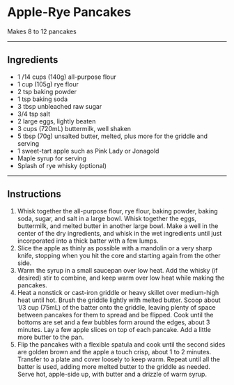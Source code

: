 # Apple-Rye Pancakes

Makes 8 to 12 pancakes

---

## Ingredients

* 1 /14 cups (140g) all-purpose flour
* 1 cup (105g) rye flour
* 2 tsp baking powder
* 1 tsp baking soda
* 3 tbsp unbleached raw sugar
* 3/4 tsp salt
* 2 large eggs, lightly beaten
* 3 cups (720mL) buttermilk, well shaken
* 5 tbsp (70g) unsalted butter, melted, plus more for the griddle and serving
* 1 sweet-tart apple such as Pink Lady or Jonagold
* Maple syrup for serving
* Splash of rye whisky (optional)

---

## Instructions

1. Whisk together the all-purpose flour, rye flour, baking powder, baking soda, sugar, and salt in a large bowl. Whisk together the eggs, buttermilk, and melted butter in another large bowl. Make a well in the center of the dry ingredients, and whisk in the wet ingredients until just incorporated into a thick batter with a few lumps.
2. Slice the apple as thinly as possible with a mandolin or a very sharp knife, stopping when you hit the core and starting again from the other side.
3. Warm the syrup in a small saucepan over low heat. Add the whisky (if desired) stir to combine, and keep warm over low heat while making the pancakes.
4. Heat a nonstick or cast-iron griddle or heavy skillet over medium-high heat until hot. Brush the griddle lightly with melted butter. Scoop about 1/3 cup (75mL) of the batter onto the griddle, leaving plenty of space between pancakes for them to spread and be flipped. Cook until the bottoms are set and a few bubbles form around the edges, about 3 minutes. Lay a few apple slices on top of each pancake. Add a little more butter to the pan.
5. Flip the pancakes with a flexible spatula and cook until the second sides are golden brown and the apple a touch crisp, about 1 to 2 minutes. Transfer to a plate and cover loosely to keep warm. Repeat until all the batter is used, adding more melted butter to the griddle as needed. Serve hot, apple-side up, with butter and a drizzle of warm syrup.

